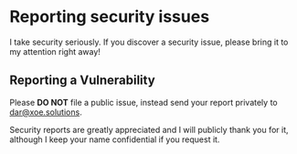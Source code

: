 # Reporting security issues

I take security seriously. If you discover a security issue,
please bring it to my attention right away!

## Reporting a Vulnerability

Please **DO NOT** file a public issue,
instead send your report privately to dar@xoe.solutions.

Security reports are greatly appreciated and I will publicly thank you for it,
although I keep your name confidential if you request it.
